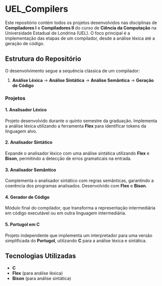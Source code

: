# UEL_Compilers

Este repositório contém todos os projetos desenvolvidos nas disciplinas de **Compiladores I** e **Compiladores II** do curso de **Ciência da Computação** na Universidade Estadual de Londrina (UEL). O foco principal é a implementação das etapas de um compilador, desde a análise léxica até a geração de código.

## Estrutura do Repositório

O desenvolvimento segue a sequência clássica de um compilador:

1. **Análise Léxica** → **Análise Sintática** → **Análise Semântica** → **Geração de Código**

### Projetos

#### 1. Analisador Léxico
Projeto desenvolvido durante o quinto semestre da graduação. Implementa a análise léxica utilizando a ferramenta **Flex** para identificar tokens da linguagem alvo.

#### 2. Analisador Sintático
Expande o analisador léxico com uma análise sintática utilizando **Flex** e **Bison**, permitindo a detecção de erros gramaticais na entrada.

#### 3. Analisador Semântico
Complementa o analisador sintático com regras semânticas, garantindo a coerência dos programas analisados. Desenvolvido com **Flex** e **Bison**.

#### 4. Gerador de Código
Módulo final do compilador, que transforma a representação intermediária em código executável ou em outra linguagem intermediária.

#### 5. Portugol em C
Projeto independente que implementa um interpretador para uma versão simplificada do **Portugol**, utilizando **C** para a análise léxica e sintática.

## Tecnologias Utilizadas
- **C**
- **Flex** (para análise léxica)
- **Bison** (para análise sintática)

